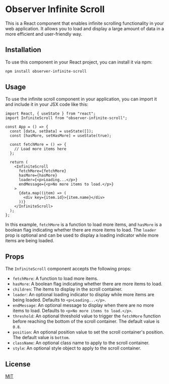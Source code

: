 # Observer Infinite Scroll

This is a React component that enables infinite scrolling functionality in your web application. It allows you to load and display a large amount of data in a more efficient and user-friendly way.

## Installation

To use this component in your React project, you can install it via npm:

```bash
npm install observer-infinite-scroll
```

## Usage

To use the infinite scroll component in your application, you can import it and include it in your JSX code like this:

```tsx
import React, { useState } from "react";
import InfiniteScroll from "observer-infinite-scroll";

const App = () => {
  const [data, setData] = useState([]);
  const [hasMore, setHasMore] = useState(true);

  const fetchMore = () => {
    // Load more items here
  };

  return (
    <InfiniteScroll
      fetchMore={fetchMore}
      hasMore={hasMore}
      loader={<p>Loading...</p>}
      endMessage={<p>No more items to load.</p>}
    >
      {data.map((item) => (
        <div key={item.id}>{item.name}</div>
      ))}
    </InfiniteScroll>
  );
};
```

In this example, `fetchMore` is a function to load more items, and `hasMore` is a boolean flag indicating whether there are more items to load. The `loader` prop is optional and can be used to display a loading indicator while more items are being loaded.

## Props

The `InfiniteScroll` component accepts the following props:

- `fetchMore`: A function to load more items.
- `hasMore`: A boolean flag indicating whether there are more items to load.
- `children`: The items to display in the scroll container.
- `loader`: An optional loading indicator to display while more items are being loaded.
  Defaults to `<p>Loading...</p>`.
- `endMessage`: An optional message to display when there are no more items to load.
  Defaults to `<p>No more items to load.</p>`.
- `threshold`: An optional threshold value to trigger the `fetchMore` function before reaching the bottom of the scroll container. The default value is `0.8`.
- `position`: An optional position value to set the scroll container's position. The default value is `bottom`.
- `className`: An optional class name to apply to the scroll container.
- `style`: An optional style object to apply to the scroll container.

## License

[MIT](MIT)
